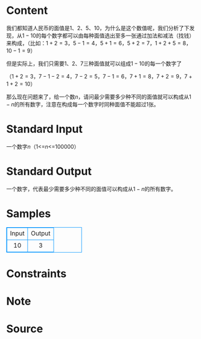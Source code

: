 
# Content

我们都知道人民币的面值是$1、2、5、10$，为什么是这个数值呢，我们分析了下发现，从$1-10$的每个数字都可以由每种面值选出至多一张通过加法和减法（找钱）来构成，（比如：$1+2=3，5-1=4，5+1=6，5+2=7，1+2+5=8，10-1=9$）

但是实际上，我们只需要$1、2、7$三种面值就可以组成$1-10$的每一个数字了

（$1+2=3，7-1-2=4，7-2=5，7-1=6，7+1=8，7+2=9，7+1+2=10$）

那么现在问题来了，给一个数$n$，请问最少需要多少种不同的面值就可以构成从$1-n$的所有数字，注意在构成每一个数字时同种面值不能超过$1$张。

# Standard Input

一个数字$n$（1<=$n$<=100000）

# Standard Output

一个数字，代表最少需要多少种不同的面值可以构成从$1-n$的所有数字。

# Samples

<style>
        table,table tr th, table tr td { border:1px solid #0094ff; }
        table { width: 200px; min-height: 25px; line-height: 25px; text-align: center; border-collapse: collapse;}   
    </style>
<table>
	<tr>
		<td>Input</td>
		<td>Output</td>
	</tr>
<tr><td>10</td><td>3</td></tr></table>


# Constraints



# Note



# Source


